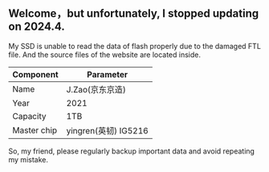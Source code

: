 ## Welcome，but unfortunately, I stopped updating on 2024.4.

My SSD is unable to read the data of flash properly due to the damaged FTL file. And the source files of the website are located inside.

| Component | Parameter |
| -- | -- |
| Name | J.Zao(京东京造) |
| Year | 2021 |
| Capacity | 1TB |
| Master chip | yingren(英韧) IG5216 |

So, my friend, please regularly backup important data and avoid repeating my mistake.

